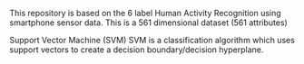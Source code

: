 This repository is based on the 6 label Human Activity Recognition using smartphone sensor data.
This is a 561 dimensional dataset (561 attributes)

Support Vector Machine (SVM)
SVM is a classification algorithm which uses support vectors to create a decision boundary/decision hyperplane.

